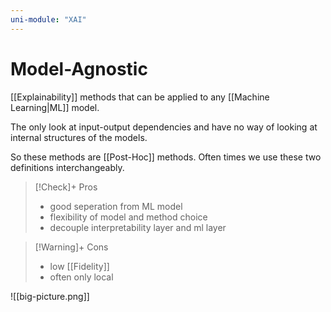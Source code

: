 ```yaml
---
uni-module: "XAI"
---
```


# Model-Agnostic

[[Explainability]] methods that can be applied to any [[Machine Learning|ML]] model.

The only look at input-output dependencies and have no way of looking at internal structures of the models.

So these methods are [[Post-Hoc]] methods. Often times we use these two definitions interchangeably.

> [!Check]+ Pros
>
> - good seperation from ML model
> - flexibility of model and method choice
> - decouple interpretability layer and ml layer

> [!Warning]+ Cons
>
> - low [[Fidelity]]
> - often only local

![[big-picture.png]]
